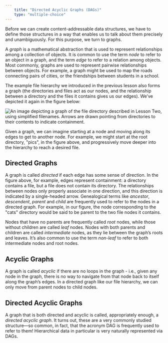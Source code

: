 ```yaml
---
    title: "Directed Acyclic Graphs (DAGs)"
    type: "multiple-choice"
---
```


Before we can create content-addressable data structures, we have
to define those structures in a way that enables us to talk about
them precisely and unambiguously. For this purpose, we turn to graphs.

A *graph* is a mathematical abstraction that is used to represent
relationships among a collection of objects. It is common to use
the term *node* to refer to an object in a graph, and the term *edge*
to refer to a relation among objects. Most commonly, graphs are
used to represent pairwise relationships between objects. For
example, a graph might be used to map the roads connecting pairs
of cities, or the friendships between students in a school.

The example file hierarchy we introduced in the previous lesson
also forms a graph (the directories and files act as our nodes,
and the relationship between a directory and the files it
contains gives us our edges). We’ve depicted it again in the
figure below:

![An image depicting a graph of the file directory described in Lesson Two, using simplified filenames. Arrows are drawn pointing from directories to their contents to indicate containment.](/tutorial-assets/T0008L03-directory-graph.png)

Given a graph, we can imagine starting at a node and moving along
its edges to get to another node. For example, we might start at
the root directory, "pics", in the figure above, and
progressively move deeper into the hierarchy to reach a desired
file.

## Directed Graphs

A graph is called *directed* if each edge has some sense of
direction. In the figure above, for example, edges represent
containment: a directory contains a file, but a file does not
contain its directory. The relationships between nodes only
properly associate in one direction, and this direction is
indicated by a single-headed arrow. Genealogical terms like
*ancestor*, *descendent*, *parent* and *child* are frequently used to
refer to the nodes in a directed graph. For example, in our
figure, the node corresponding to the "cats" directory would be
said to be parent to the two file nodes it contains.

Nodes that have no parents are frequently called *root* nodes,
while those without children are called *leaf* nodes. Nodes with
both parents and children are called *intermediate* nodes, as
they lie between the graph’s roots and leaves. It’s also common
to use the term *non-leaf* to refer to both intermediate nodes
and root nodes.

## Acyclic Graphs

A graph is called *acyclic* if there are no loops in the graph -
i.e., given any node in the graph, there is no way to navigate from
that node back to itself along the graph’s edges. In a directed
graph like our file hierarchy, we can only move from parent
nodes to child nodes.

## Directed Acyclic Graphs

A graph that is both directed and acyclic is called,
appropriately enough, a *directed acyclic graph*. It turns out,
these are a very commonly studied structure&mdash;so common, in fact,
that the acronym DAG is frequently used to refer to them!
Hierarchical data in particular is very naturally represented via
DAGs.
